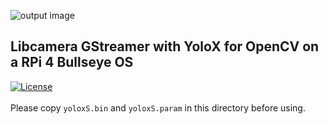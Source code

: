 ![output image]( https://qengineering.eu/images/CameraWall.webp )<br/>
## Libcamera GStreamer with YoloX for OpenCV on a RPi 4 Bullseye OS
[![License](https://img.shields.io/badge/License-BSD%203--Clause-blue.svg)](https://opensource.org/licenses/BSD-3-Clause)<br/><br/>
Please copy `yoloxS.bin` and `yoloxS.param` in this directory before using.

